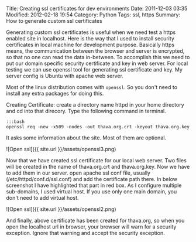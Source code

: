 Title: Creating ssl certificates for dev environments
Date: 2011-12-03 03:35
Modified: 2012-02-18 19:54
Category: Python
Tags: ssl, https
Summary: How to generate custom ssl certificates

Generating custom ssl certificates is useful when we need test a https enabled site in localhost. Here is the way that I used to install security certificates in local machine for development purpose. Basically https means, the communication between the browser and server is encrypted, so that no one can read the data in-between. To accomplish this we need to put our domain specific security certificate and key in web server. For local testing we can use openssl tool for generating ssl certificate and key. My server config is Ubuntu with apache web server.

Most of the linux distribution comes with `openssl`. So you don't need to install any extra packages for doing this.

Creating Certificate: create a directory name httpd in your home directory and cd into that direcory. Type the following command in terminal.

	:::bash
	openssl req -new -x509 -nodes -out thava.org.crt -keyout thava.org.key

It asks some information about the site. Most of them are optional.

![Open ssl]({{ site.url }}/assets/openssl3.png)

Now that we have created ssl certificate for our local web server. Two files will be created in the name of thava.org.crt and thava.org.key. Now we have to add them in our server.
open apache ssl conf file, usually (/etc/httpd/conf.d/ssl.conf) and add the certificate path there. In below screenshot I have highlighted that part in red box. As I configure multiple sub-domains, I used virtual host. If you use only one main domain, you don't need to add virtual host.

![Open ssl]({{ site.url }}/assets/openssl2.png)

And finally, above certificate has been created for thava.org, so when you open the localhost url in browser, your browser will warn for a security exception. Ignore that warning and accept the security exception.

